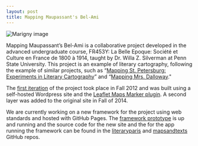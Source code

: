 ```yaml
---
layout: post
title: Mapping Maupassant's Bel-Ami
---
```

![Marigny image]({{site.url}}/assets/images/belami.jpg)

Mapping Maupassant’s Bel-Ami is a collaborative project developed in the advanced undergraduate course, FR453Y: La Belle Epoque: Société et Culture en France de 1800 à 1914, taught by Dr. Willa Z. Silverman at Penn State University. This project is an example of literary cartography, following the example of similar projects, such as “[Mapping St. Petersburg: Experiments in Literary Cartography](http://www.mappingpetersburg.org/site/)” and “[Mapping Mrs. Dalloway](http://mrsdallowaymappingproject.weebly.com)." 

The [first iteration](https://humanitieslab.psu.edu/projects/mappingbelami/) of the project took place in Fall 2012 and was built using a self-hosted Wordpress site and the [Leaflet Maps Marker plugin](https://wordpress.org/plugins/leaflet-maps-marker/). A second layer was added to the original site in Fall of 2014.

We are currently working on a new framework for the project using web standards and hosted with GitHub Pages. The [framework prototype](http://dawnchildress.com/literaryparis/) is up and running and the source code for the new site and the for the app running the framework can be found in the [literaryparis](https://github.com/kirschbombe/literaryparis) and [mapsandtexts](https://github.com/kirschbombe/mapsandtexts) GitHub repos.
